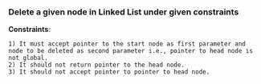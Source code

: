 ### Delete a given node in Linked List under given constraints

**Constraints**:
```
1) It must accept pointer to the start node as first parameter and node to be deleted as second parameter i.e., pointer to head node is not global.
2) It should not return pointer to the head node.
3) It should not accept pointer to pointer to head node.
```

